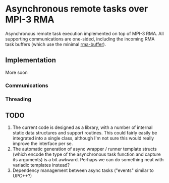 # Asynchronous remote tasks over MPI-3 RMA

Asynchronous remote task execution implemented on top of MPI-3 RMA. All
supporting communications are one-sided, including the incoming RMA task
buffers (which use the minimal
[rma-buffer](https://github.com/swfrench/rma-buffer)).

## Implementation

More soon

### Communications

### Threading

## TODO

1.  The current code is designed as a library, with a number of internal static
    data structures and support routines. This could fairly easily be
    integrated into a single class, although I'm not sure this would really
    improve the interface per se.
2.  The automatic generation of async wrapper / runner template structs (which
    encode the type of the asynchronous task function and capture its
    arguments) is a bit awkward. Perhaps we can do something neat with variadic
    templates instead?
3.  Dependency management between async tasks ("events" similar to UPC++?)
